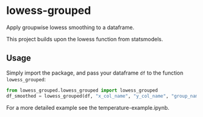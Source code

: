 # lowess-grouped

Apply groupwise lowess smoothing to a dataframe.

This project builds upon the lowess function from statsmodels.

## Usage

Simply import the package, and pass your dataframe `df` to the function `lowess_grouped`:

```python
from lowess_grouped.lowess_grouped import lowess_grouped
df_smoothed = lowess_grouped(df, "x_col_name", "y_col_name", "group_name", frac=0.05)
```

For a more detailed example see the temperature-example.ipynb.
